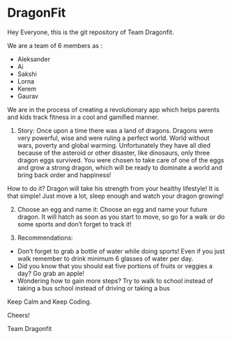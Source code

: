 # DragonFit

Hey Everyone, this is the git repository of Team Dragonfit.

We are a team of 6 members as :
* Aleksander
* Ai
* Sakshi
* Lorna
* Kerem
* Gaurav


We are in the process of creating a revolutionary app which helps parents and kids track fitness in a cool and gamified manner.

1.	Story:
Once upon a time there was a land of dragons. Dragons were very powerful, wise and were ruling a perfect world. World without wars, poverty and global warming. Unfortunately they have all died because of  the asteroid or other disaster, like dinosaurs, only three dragon eggs survived. You were chosen to take care of one of the eggs and grow a strong dragon, which will be ready to dominate a world and bring back order and happiness! 

How to do it? Dragon will take his strength from your healthy lifestyle! It is that simple! Just move a lot, sleep enough and watch your dragon growing! 

2.	Choose an egg and name it:
Choose an egg and name your future dragon. It will hatch as soon as you start to move, so go for a walk or do some sports and don’t forget to track it! 
 
3.	Recommendations:
-	Don’t forget to grab a bottle of water while doing sports! Even if you just walk remember to drink minimum 6 glasses of water per day. 
-	Did you know that you should eat five portions of fruits or veggies a day? Go grab an apple!
-	Wondering how to gain more steps? Try to walk to school instead of taking a bus
school instead of driving or taking a bus

Keep Calm and Keep Coding.

Cheers!

Team Dragonfit

